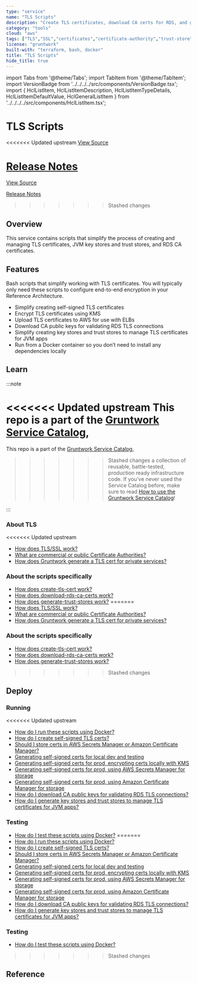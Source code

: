 ```yaml
---
type: "service"
name: "TLS Scripts"
description: "Create TLS certificates, download CA certs for RDS, and generate JVM trust stores."
category: "tools"
cloud: "aws"
tags: ["TLS","SSL","certificates","certificate-authority","trust-store","key-store"]
license: "gruntwork"
built-with: "terraform, bash, docker"
title: "TLS Scripts"
hide_title: true
---
```


import Tabs from '@theme/Tabs';
import TabItem from '@theme/TabItem';
import VersionBadge from '../../../../src/components/VersionBadge.tsx';
import { HclListItem, HclListItemDescription, HclListItemTypeDetails, HclListItemDefaultValue, HclGeneralListItem } from '../../../../src/components/HclListItem.tsx';

<VersionBadge version="0.102.11" lastModifiedVersion="0.100.0"/>

# TLS Scripts

<<<<<<< Updated upstream
<a href="https://github.com/tnn-tnn-tnn-tnn-tnn-gruntwork-io/terraform-aws-service-catalog/tree/v0.102.11/modules/tls-scripts" className="link-button" title="View the source code for this service in GitHub.">View Source</a>

<a href="https://github.com/tnn-tnn-tnn-tnn-tnn-gruntwork-io/terraform-aws-service-catalog/releases?q=tls-scripts" className="link-button" title="Release notes for only versions which impacted this service.">Release Notes</a>
=======
<a href="https://github.com/tnn-gruntwork-io/terraform-aws-service-catalog/tree/v0.102.11/modules/tls-scripts" className="link-button" title="View the source code for this service in GitHub.">View Source</a>

<a href="https://github.com/tnn-gruntwork-io/terraform-aws-service-catalog/releases?q=tls-scripts" className="link-button" title="Release notes for only versions which impacted this service.">Release Notes</a>
>>>>>>> Stashed changes

## Overview

This service contains scripts that simplify the process of creating and managing TLS certificates, JVM key stores and
trust stores, and RDS CA certificates.

## Features

Bash scripts that simplify working with TLS certificates. You will typically only need
these scripts to configure end-to-end encryption in your Reference Architecture.

*   Simplify creating self-signed TLS certificates
*   Encrypt TLS certificates using KMS
*   Upload TLS certificates to AWS for use with ELBs
*   Download CA public keys for validating RDS TLS connections
*   Simplify creating key stores and trust stores to manage TLS certificates for JVM apps
*   Run from a Docker container so you don’t need to install any dependencies locally

## Learn

:::note

<<<<<<< Updated upstream
This repo is a part of the [Gruntwork Service Catalog](https://github.com/tnn-tnn-tnn-tnn-tnn-gruntwork-io/terraform-aws-service-catalog/),
=======
This repo is a part of the [Gruntwork Service Catalog](https://github.com/tnn-gruntwork-io/terraform-aws-service-catalog/),
>>>>>>> Stashed changes
a collection of reusable, battle-tested, production ready infrastructure code.
If you’ve never used the Service Catalog before, make sure to read
[How to use the Gruntwork Service Catalog](https://docs.gruntwork.io/reference/services/intro/overview)!

:::

### About TLS

<<<<<<< Updated upstream
*   [How does TLS/SSL work?](https://github.com/tnn-tnn-tnn-tnn-tnn-gruntwork-io/terraform-aws-service-catalog/tree/v0.102.11/modules/tls-scripts/core-concepts.md#how-does-tlsssl-work)
*   [What are commercial or public Certificate Authorities?](https://github.com/tnn-tnn-tnn-tnn-tnn-gruntwork-io/terraform-aws-service-catalog/tree/v0.102.11/modules/tls-scripts/core-concepts.md#what-are-commercial-or-public-certificate-authorities)
*   [How does Gruntwork generate a TLS cert for private services?](https://github.com/tnn-tnn-tnn-tnn-tnn-gruntwork-io/terraform-aws-service-catalog/tree/v0.102.11/modules/tls-scripts/core-concepts.md#how-does-gruntwork-generate-a-tls-cert-for-private-services)

### About the scripts specifically

*   [How does create-tls-cert work?](https://github.com/tnn-tnn-tnn-tnn-tnn-gruntwork-io/terraform-aws-service-catalog/tree/v0.102.11/modules/tls-scripts/core-concepts.md#how-does-create-tls-cert-work)
*   [How does download-rds-ca-certs work?](https://github.com/tnn-tnn-tnn-tnn-tnn-gruntwork-io/terraform-aws-service-catalog/tree/v0.102.11/modules/tls-scripts/core-concepts.md#how-does-download-rds-ca-certs-work)
*   [How does generate-trust-stores work?](https://github.com/tnn-tnn-tnn-tnn-tnn-gruntwork-io/terraform-aws-service-catalog/tree/v0.102.11/modules/tls-scripts/core-concepts.md#how-does-generate-trust-stores-work)
=======
*   [How does TLS/SSL work?](https://github.com/tnn-gruntwork-io/terraform-aws-service-catalog/tree/v0.102.11/modules/tls-scripts/core-concepts.md#how-does-tlsssl-work)
*   [What are commercial or public Certificate Authorities?](https://github.com/tnn-gruntwork-io/terraform-aws-service-catalog/tree/v0.102.11/modules/tls-scripts/core-concepts.md#what-are-commercial-or-public-certificate-authorities)
*   [How does Gruntwork generate a TLS cert for private services?](https://github.com/tnn-gruntwork-io/terraform-aws-service-catalog/tree/v0.102.11/modules/tls-scripts/core-concepts.md#how-does-gruntwork-generate-a-tls-cert-for-private-services)

### About the scripts specifically

*   [How does create-tls-cert work?](https://github.com/tnn-gruntwork-io/terraform-aws-service-catalog/tree/v0.102.11/modules/tls-scripts/core-concepts.md#how-does-create-tls-cert-work)
*   [How does download-rds-ca-certs work?](https://github.com/tnn-gruntwork-io/terraform-aws-service-catalog/tree/v0.102.11/modules/tls-scripts/core-concepts.md#how-does-download-rds-ca-certs-work)
*   [How does generate-trust-stores work?](https://github.com/tnn-gruntwork-io/terraform-aws-service-catalog/tree/v0.102.11/modules/tls-scripts/core-concepts.md#how-does-generate-trust-stores-work)
>>>>>>> Stashed changes

## Deploy

### Running

<<<<<<< Updated upstream
*   [How do I run these scripts using Docker?](https://github.com/tnn-tnn-tnn-tnn-tnn-gruntwork-io/terraform-aws-service-catalog/tree/v0.102.11/modules/tls-scripts/core-concepts.md#how-do-i-run-these-scripts-using-docker)
*   [How do I create self-signed TLS certs?](https://github.com/tnn-tnn-tnn-tnn-tnn-gruntwork-io/terraform-aws-service-catalog/tree/v0.102.11/modules/tls-scripts/core-concepts.md#how-do-i-create-self-signed-tls-certs)
*   [Should I store certs in AWS Secrets Manager or Amazon Certificate Manager?](https://github.com/tnn-tnn-tnn-tnn-tnn-gruntwork-io/terraform-aws-service-catalog/tree/v0.102.11/modules/tls-scripts/core-concepts.md#should-i-store-certs-in-aws-secrets-manager-or-amazon-certificate-manager)
*   [Generating self-signed certs for local dev and testing](https://github.com/tnn-tnn-tnn-tnn-tnn-gruntwork-io/terraform-aws-service-catalog/tree/v0.102.11/modules/tls-scripts/core-concepts.md#generating-self-signed-certs-for-local-dev-and-testing)
*   [Generating self-signed certs for prod, encrypting certs locally with KMS](https://github.com/tnn-tnn-tnn-tnn-tnn-gruntwork-io/terraform-aws-service-catalog/tree/v0.102.11/modules/tls-scripts/core-concepts.md#generating-self-signed-certs-for-prod-encrypting-certs-locally-with-kms)
*   [Generating self-signed certs for prod, using AWS Secrets Manager for storage](https://github.com/tnn-tnn-tnn-tnn-tnn-gruntwork-io/terraform-aws-service-catalog/tree/v0.102.11/modules/tls-scripts/core-concepts.md#generating-self-signed-certs-for-prod-using-aws-secrets-manager-for-storage)
*   [Generating self-signed certs for prod, using Amazon Certificate Manager for storage](https://github.com/tnn-tnn-tnn-tnn-tnn-gruntwork-io/terraform-aws-service-catalog/tree/v0.102.11/modules/tls-scripts/core-concepts.md#generating-self-signed-certs-for-prod-using-amazon-certificate-manager-for-storage)
*   [How do I download CA public keys for validating RDS TLS connections?](https://github.com/tnn-tnn-tnn-tnn-tnn-gruntwork-io/terraform-aws-service-catalog/tree/v0.102.11/modules/tls-scripts/core-concepts.md#how-do-i-download-CA-public-keys-for-validating-rds-tls-connections)
*   [How do I generate key stores and trust stores to manage TLS certificates for JVM apps?](https://github.com/tnn-tnn-tnn-tnn-tnn-gruntwork-io/terraform-aws-service-catalog/tree/v0.102.11/modules/tls-scripts/core-concepts.md#how-do-i-generate-key-stores-and-trust-stores-to-manage-tls-certificates-for-jvm-apps)

### Testing

*   [How do I test these scripts using Docker?](https://github.com/tnn-tnn-tnn-tnn-tnn-gruntwork-io/terraform-aws-service-catalog/tree/v0.102.11/modules/tls-scripts/core-concepts.md#how-do-i-test-these-scripts-using-docker)
=======
*   [How do I run these scripts using Docker?](https://github.com/tnn-gruntwork-io/terraform-aws-service-catalog/tree/v0.102.11/modules/tls-scripts/core-concepts.md#how-do-i-run-these-scripts-using-docker)
*   [How do I create self-signed TLS certs?](https://github.com/tnn-gruntwork-io/terraform-aws-service-catalog/tree/v0.102.11/modules/tls-scripts/core-concepts.md#how-do-i-create-self-signed-tls-certs)
*   [Should I store certs in AWS Secrets Manager or Amazon Certificate Manager?](https://github.com/tnn-gruntwork-io/terraform-aws-service-catalog/tree/v0.102.11/modules/tls-scripts/core-concepts.md#should-i-store-certs-in-aws-secrets-manager-or-amazon-certificate-manager)
*   [Generating self-signed certs for local dev and testing](https://github.com/tnn-gruntwork-io/terraform-aws-service-catalog/tree/v0.102.11/modules/tls-scripts/core-concepts.md#generating-self-signed-certs-for-local-dev-and-testing)
*   [Generating self-signed certs for prod, encrypting certs locally with KMS](https://github.com/tnn-gruntwork-io/terraform-aws-service-catalog/tree/v0.102.11/modules/tls-scripts/core-concepts.md#generating-self-signed-certs-for-prod-encrypting-certs-locally-with-kms)
*   [Generating self-signed certs for prod, using AWS Secrets Manager for storage](https://github.com/tnn-gruntwork-io/terraform-aws-service-catalog/tree/v0.102.11/modules/tls-scripts/core-concepts.md#generating-self-signed-certs-for-prod-using-aws-secrets-manager-for-storage)
*   [Generating self-signed certs for prod, using Amazon Certificate Manager for storage](https://github.com/tnn-gruntwork-io/terraform-aws-service-catalog/tree/v0.102.11/modules/tls-scripts/core-concepts.md#generating-self-signed-certs-for-prod-using-amazon-certificate-manager-for-storage)
*   [How do I download CA public keys for validating RDS TLS connections?](https://github.com/tnn-gruntwork-io/terraform-aws-service-catalog/tree/v0.102.11/modules/tls-scripts/core-concepts.md#how-do-i-download-CA-public-keys-for-validating-rds-tls-connections)
*   [How do I generate key stores and trust stores to manage TLS certificates for JVM apps?](https://github.com/tnn-gruntwork-io/terraform-aws-service-catalog/tree/v0.102.11/modules/tls-scripts/core-concepts.md#how-do-i-generate-key-stores-and-trust-stores-to-manage-tls-certificates-for-jvm-apps)

### Testing

*   [How do I test these scripts using Docker?](https://github.com/tnn-gruntwork-io/terraform-aws-service-catalog/tree/v0.102.11/modules/tls-scripts/core-concepts.md#how-do-i-test-these-scripts-using-docker)
>>>>>>> Stashed changes





## Reference


<Tabs>
<TabItem value="inputs" label="Inputs" default>



</TabItem>
<TabItem value="outputs" label="Outputs">



</TabItem>
</Tabs>


<!-- ##DOCS-SOURCER-START
{
  "originalSources": [
<<<<<<< Updated upstream
    "https://github.com/tnn-tnn-tnn-tnn-tnn-gruntwork-io/terraform-aws-service-catalog/tree/v0.102.11/modules/tls-scripts/README.md",
    "https://github.com/tnn-tnn-tnn-tnn-tnn-gruntwork-io/terraform-aws-service-catalog/tree/v0.102.11/modules/tls-scripts/variables.tf",
    "https://github.com/tnn-tnn-tnn-tnn-tnn-gruntwork-io/terraform-aws-service-catalog/tree/v0.102.11/modules/tls-scripts/outputs.tf"
=======
    "https://github.com/tnn-gruntwork-io/terraform-aws-service-catalog/tree/v0.102.11/modules/tls-scripts/README.md",
    "https://github.com/tnn-gruntwork-io/terraform-aws-service-catalog/tree/v0.102.11/modules/tls-scripts/variables.tf",
    "https://github.com/tnn-gruntwork-io/terraform-aws-service-catalog/tree/v0.102.11/modules/tls-scripts/outputs.tf"
>>>>>>> Stashed changes
  ],
  "sourcePlugin": "service-catalog-api",
  "hash": "d3f2c6a6e1010c8cd4744e2160087c08"
}
##DOCS-SOURCER-END -->
